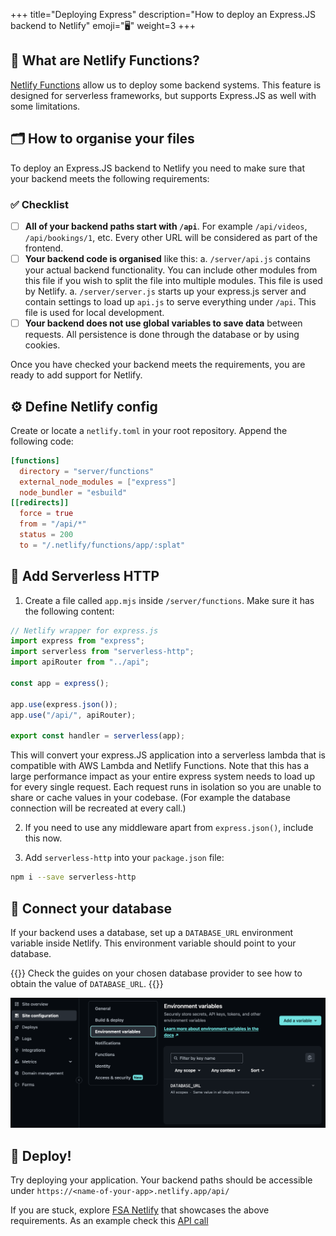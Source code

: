 +++
title="Deploying Express"
description="How to deploy an Express.JS backend to Netlify"
emoji="🖥️"
weight=3
+++

## 🔌 What are Netlify Functions?

[Netlify Functions](https://docs.netlify.com/functions/overview/) allow us to deploy some backend systems. This feature is designed for serverless frameworks, but supports Express.JS as well with some limitations.

## 🗂️ How to organise your files

To deploy an Express.JS backend to Netlify you need to make sure that your backend meets the following requirements:

### ✅ Checklist

- [ ] **All of your backend paths start with `/api`**. For example `/api/videos`, `/api/bookings/1`, etc. Every other URL will be considered as part of the frontend.
- [ ] **Your backend code is organised** like this:
      a. `/server/api.js` contains your actual backend functionality. You can include other modules from this file if you wish to split the file into multiple modules. This file is used by Netlify.
      a. `/server/server.js` starts up your express.js server and contain settings to load up `api.js` to serve everything under `/api`. This file is used for local development.
- [ ] **Your backend does not use global variables to save data** between requests. All persistence is done through the database or by using cookies.

Once you have checked your backend meets the requirements, you are ready to add support for Netlify.

## ⚙️ Define Netlify config

Create or locate a `netlify.toml` in your root repository. Append the following code:

```toml
[functions]
  directory = "server/functions"
  external_node_modules = ["express"]
  node_bundler = "esbuild"
[[redirects]]
  force = true
  from = "/api/*"
  status = 200
  to = "/.netlify/functions/app/:splat"
```

## 🧰 Add Serverless HTTP

1. Create a file called `app.mjs` inside `/server/functions`. Make sure it has the following content:

```js
// Netlify wrapper for express.js
import express from "express";
import serverless from "serverless-http";
import apiRouter from "../api";

const app = express();

app.use(express.json());
app.use("/api/", apiRouter);

export const handler = serverless(app);
```

This will convert your express.JS application into a serverless lambda that is compatible with AWS Lambda and Netlify Functions. Note that this has a large performance impact as your entire express system needs to load up for every single request. Each request runs in isolation so you are unable to share or cache values in your codebase. (For example the database connection will be recreated at every call.)

2. If you need to use any middleware apart from `express.json()`, include this now.

3. Add `serverless-http` into your `package.json` file:

```bash
npm i --save serverless-http
```

## 💾 Connect your database

If your backend uses a database, set up a `DATABASE_URL` environment variable inside Netlify. This environment variable should point to your database.

{{<note type="tip" title="Read the docs">}}
Check the guides on your chosen database provider to see how to obtain the value of `DATABASE_URL`.
{{</note>}}

![Netlify environment variables](01-netlify-environment-variables.png "Add environmental variables under Site configuration / Environment Variables by clicking the Add a variable button. Select 'Add a single variable'")

## 🚀 Deploy!

Try deploying your application. Your backend paths should be accessible under `https://<name-of-your-app>.netlify.app/api/`

If you are stuck, explore [FSA Netlify](https://github.com/sztupy/Full-Stack-Project-Assessment/tree/netlify_000) that showcases the above requirements. As an example check this [API call](https://cyf-fsa-solution.netlify.app/api/videos)
